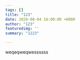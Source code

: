 ```yaml
---
tags: []
title: "123"
date: 2020-08-04 16:00:00 +0000
author: "123"
featuredimg: ''
summary: "1223"

---
```

weqeqweqwessssss